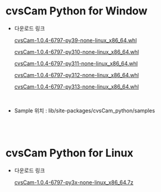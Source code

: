 
# cvsCam Python for Window
<ul><li>다운로드 링크</li>

[cvsCam-1.0.4-6797-py39-none-linux_x86_64.whl](https://github.com/CREVIS/Camera/raw/refs/heads/master/cvsCam/Python/Windows/cvsCam-1.0.4-6797-py39-none-linux_x86_64.whl)

[cvsCam-1.0.4-6797-py310-none-linux_x86_64.whl](https://github.com/CREVIS/Camera/raw/refs/heads/master/cvsCam/Python/Windows/cvsCam-1.0.4-6797-py310-none-linux_x86_64.whl)

[cvsCam-1.0.4-6797-py311-none-linux_x86_64.whl](https://github.com/CREVIS/Camera/raw/refs/heads/master/cvsCam/Python/Windows/cvsCam-1.0.4-6797-py311-none-linux_x86_64.whl)

[cvsCam-1.0.4-6797-py312-none-linux_x86_64.whl](https://github.com/CREVIS/Camera/raw/refs/heads/master/cvsCam/Python/Windows/cvsCam-1.0.4-6797-py312-none-linux_x86_64.whl)

[cvsCam-1.0.4-6797-py313-none-linux_x86_64.whl](https://github.com/CREVIS/Camera/raw/refs/heads/master/cvsCam/Python/Windows/cvsCam-1.0.4-6797-py313-none-linux_x86_64.whl)


</ul>
<br>
<ul><li>Sample 위치 : lib/site-packages/cvsCam_python/samples</li></ul>

<br><br>

# cvsCam Python for Linux
<ul><li>다운로드 링크</li>

[cvsCam-1.0.4-6797-py3x-none-linux_x86_64.7z](https://github.com/CREVIS/Camera/raw/refs/heads/master/cvsCam/Python/Linux/cvsCam-1.0.4-6797-py3x-none-linux_x86_64.7z)


